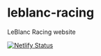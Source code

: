 # leblanc-racing
LeBlanc Racing website

[![Netlify Status](https://api.netlify.com/api/v1/badges/fcfbb9f4-8d10-43a9-a56f-a5e7f91f400e/deploy-status)](https://app.netlify.com/sites/eloquent-mclean-c24dfa/deploys)
